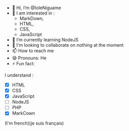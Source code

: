 - 👋 Hi, I’m @IoleNiguame
- 👀 I am interested in :
  * MarkDown,
  * HTML,
  * CSS,
  * JavaScript 
- 🌱 I’m currently learning NodeJS
- 💞️ I'm looking to collaborate on nothing at the moment
- 📫 How to reach me 
- 😄 Pronouns: He
- ⚡ Fun fact: 

I understand :
 * [x] HTML
 * [x] CSS
 * [x] JavaScript
 * [ ] NodeJS
 * [ ] PHP
 * [x] MarkCown 

(I'm french)(je suis français)

<!---
IoleNiguame/IoleNiguame is a ✨ special ✨ repository because its `README.md` (this file) appears on your GitHub profile.
You can click the Preview link to take a look at your changes.
--->
